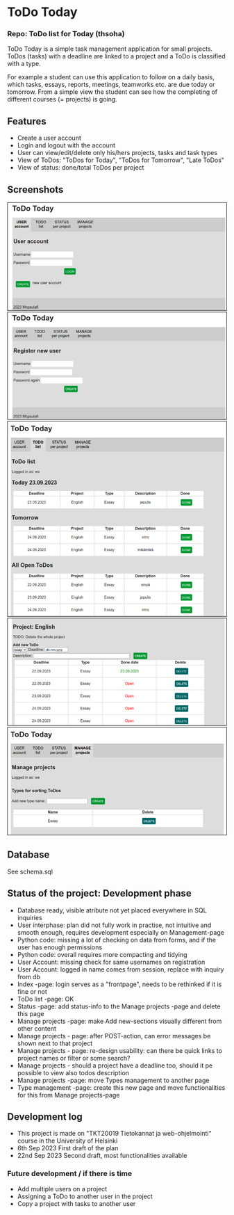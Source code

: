 # ToDo Today
### Repo: ToDo list for Today (thsoha)

ToDo Today is a simple task management application for small projects. ToDos (tasks) with a deadline are linked to a project and a ToDo is classified with a type. 

For example a student can use this application to follow on a daily basis, which tasks, essays, reports, meetings, teamworks etc. are due today or tomorrow. From a simple view the student can see how the completing of different courses (= projects) is going. 

## Features
- Create a user account
- Login and logout with the account
- User can view/edit/delete only his/hers projects, tasks and task types
- View of ToDos: "ToDos for Today", "ToDos for Tomorrow", "Late ToDos" 
- View of status: done/total ToDos per project

## Screenshots 
<img src="https://github.com/mcpaulafi/Todotoday/blob/main/Drafts/2023-09-23_login.png" border=1>
<img src="https://github.com/mcpaulafi/Todotoday/blob/main/Drafts/2023-09-23_registration.png" border=1>
<img src="https://github.com/mcpaulafi/Todotoday/blob/main/Drafts/2023-09-23_todolist.png" border=1>
<img src="https://github.com/mcpaulafi/Todotoday/blob/main/Drafts/2023-09-23_projects.png" border=1>
<img src="https://github.com/mcpaulafi/Todotoday/blob/main/Drafts/2023-09-23_types.png" border=1>

## Database
See schema.sql

## Status of the project: Development phase
- Database ready, visible atribute not yet placed everywhere in SQL inquiries
- User interphase: plan did not fully work in practise, not intuitive and smooth enough, requires development especially on Management-page 
- Python code: missing a lot of checking on data from forms, and if the user has enough permissions  
- Python code: overall requires more compacting and tidying
- User Account: missing check for same usernames on registration
- User Account: logged in name comes from session, replace with inquiry from db
- Index -page: login serves as a "frontpage", needs to be rethinked if it is fine or not
- ToDo list -page: OK 
- Status -page: add status-info to the Manage projects -page and delete this page
- Manage projects -page: make Add new-sections visually different from other content
- Manage projects - page: after POST-action, can error messages be shown next to that project
- Manage projects - page: re-design usability: can there be quick links to project names or filter or some search? 
- Manage projects - should a project have a deadline too, should it pe possible to view also todos description
- Manage projects -page: move Types management to another page
- Type management -page: create this new page and move functionalities for this from Manage projects-page  

## Development log
- This project is made on "TKT20019 Tietokannat ja web-ohjelmointi" course in the University of Helsinki
- 6th Sep 2023 First draft of the plan
- 22nd Sep 2023 Second draft, most functionalities available

### Future development / if there is time
- Add multiple users on a project
- Assigning a ToDo to another user in the project
- Copy a project with tasks to another user